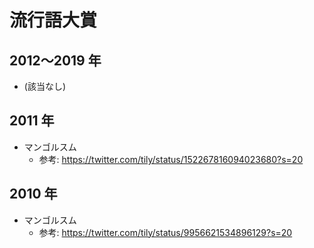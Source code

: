 # 流行語大賞

## 2012〜2019 年

* (該当なし)

## 2011 年

* マンゴルスム
    * 参考: https://twitter.com/tily/status/152267816094023680?s=20

## 2010 年

* マンゴルスム
    * 参考: https://twitter.com/tily/status/9956621534896129?s=20
